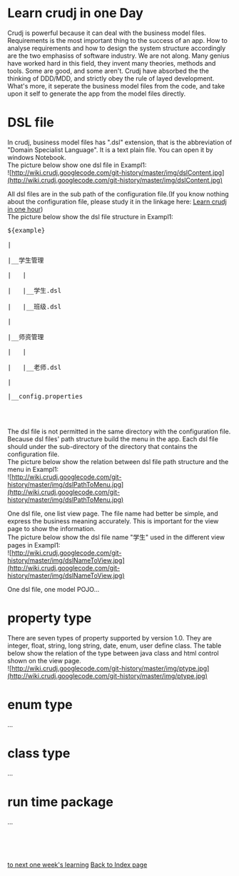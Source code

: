 # Learn crudj in one Day #

Crudj is powerful because it can deal with the business model files. Requirements is the most important thing to the success of an app. How to analyse requirements and how to design the system structure accordingly are the two emphasiss of software industry. We are not along. Many genius have worked hard in this field, they invent many theories, methods and tools. Some are good, and some aren't. Crudj have absorbed the the thinking of DDD/MDD, and strictly obey the rule of layed development. What's more, it seperate the business model files from the code, and take upon it self to generate the app from the model files directly. <br />

# DSL file #
In crudj, business model files has ".dsl" extension, that is the abbreviation of "Domain Specialist Language". It is a text plain file. You can open it by windows Notebook.<br />
The picture below show one dsl file in Exampl1:<br />
![http://wiki.crudj.googlecode.com/git-history/master/img/dslContent.jpg](http://wiki.crudj.googlecode.com/git-history/master/img/dslContent.jpg)<br />

All dsl files are in the sub path of the configuration file.(If you know nothing about the configuration file, please study it in the linkage here: <a href='http://code.google.com/p/crudj/wiki/HowToUse1hr'>Learn crudj in one hour</a>)<br />
The picture below show the dsl file structure in Exampl1:<br />
<pre>
${example}<br>
|<br>
|__学生管理<br>
|   |<br>
|   |__学生.dsl<br>
|   |__班级.dsl<br>
|<br>
|__师资管理<br>
|   |<br>
|   |__老师.dsl<br>
|<br>
|__config.properties<br>
<br>
</pre>

The dsl file is not permitted in the same directory with the configuration file. Because dsl files' path structure build the menu in the app. Each dsl file should under the sub-directory of the directory that contains the configuration file.<br />
The picture below show the relation between dsl file path structure and the menu in Exampl1:<br />
![http://wiki.crudj.googlecode.com/git-history/master/img/dslPathToMenu.jpg](http://wiki.crudj.googlecode.com/git-history/master/img/dslPathToMenu.jpg)<br />

One dsl file, one list view page. The file name had better be simple, and express the business meaning accurately. This is important for the view page to show the information.<br />
The picture below show the dsl file name "学生" used in the different view pages in Exampl1:<br />
![http://wiki.crudj.googlecode.com/git-history/master/img/dslNameToView.jpg](http://wiki.crudj.googlecode.com/git-history/master/img/dslNameToView.jpg)<br />

One dsl file, one model POJO...

# property type #
There are seven types of property supported by version 1.0. They are integer, float, string, long string, date, enum, user define class. The table below show the relation of the type between java class and html control shown on the view page.<br />
![http://wiki.crudj.googlecode.com/git-history/master/img/ptype.jpg](http://wiki.crudj.googlecode.com/git-history/master/img/ptype.jpg)

# enum type #
...

# class type #
...

# run time package #
...

<br /><br /><br />

<a href='http://code.google.com/p/crudj/wiki/HowToUse1week'>to next one week's learning</a>
<a href='http://code.google.com/p/crudj/wiki/HowToUse'>Back to Index page</a>